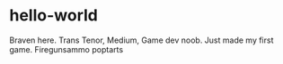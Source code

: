 # hello-world
Braven here. Trans Tenor, Medium, Game dev noob.
Just made my first game.
Firegunsammo poptarts
